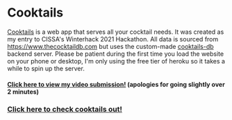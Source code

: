# Cooktails

[Cooktails](https://ben-cook.github.io/cooktails/#/) is a web app that serves all your cocktail needs. It was created as my entry to CISSA's Winterhack 2021 Hackathon. All data is sourced from https://www.thecocktaildb.com but uses the custom-made [cooktails-db](https://github.com/ben-cook/cooktails-db) backend server. Please be patient during the first time you load the website on your phone or desktop, I'm only using the free tier of heroku so it takes a while to spin up the server.

#### [Click here to view my video submission!](https://www.youtube.com/watch?v=pCV58kKaZKw) (apologies for going slightly over 2 minutes)

### [Click here to check cooktails out!](https://ben-cook.github.io/cooktails/#/)
